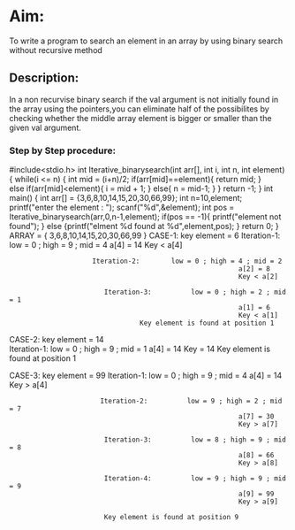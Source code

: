 # Aim:
To write a program to search an element in an array by using binary search without recursive method 

## Description:
In a non recurvise binary search if the val argument is not initially found in the array using the pointers,you can eliminate half of the possibilites by checking whether the middle array element is bigger or smaller than the given val argument.

### Step by Step procedure:
#include<stdio.h>
int Iterative_binarysearch(int arr[], int i, int n, int element)
{
    while(i <= n)
    {
        int mid = (i+n)/2;
        if(arr[mid]==element){
            return mid;
        }    
        else if(arr[mid]<element){
            i = mid + 1;
        }
        else{
            n = mid-1;
        }
    }
    return -1;
}
int main()
{
    int arr[] = {3,6,8,10,14,15,20,30,66,99};
    int n=10,element;
    printf("enter the element : ");
    scanf("%d",&element);
    int pos = Iterative_binarysearch(arr,0,n-1,element);
    if(pos == -1){
        printf("element not found");
    }
    else
    {printf("elment %d found at %d",element,pos);
    }
    return 0;
}
 ARRAY = { 3,6,8,10,14,15,20,30,66,99 }
CASE-1:   key element = 6
                        Iteration-1:       low = 0 ; high = 9 ; mid = 4
                                                              a[4] = 14
                                                              Key < a[4]

                         Iteration-2:        low = 0 ; high = 4 ; mid = 2
                                                              a[2] = 8
                                                              Key < a[2]
 
                            Iteration-3:          low = 0 ; high = 2 ; mid = 1
                                                              a[1] = 6
                                                              Key < a[1]      
                                     Key element is found at position 1

CASE-2:     key element = 14        
                       Iteration-1:       low = 0 ; high = 9 ; mid = 1
                                                              a[4] = 14
                                                              Key = 14
                            Key element is found at position 1
                            
 CASE-3:       key element = 99
                         Iteration-1:        low = 0 ; high = 9 ; mid = 4
                                                              a[4] = 14
                                                              Key > a[4]
 
                           Iteration-2:          low = 9 ; high = 2 ; mid = 7
                                                              a[7] = 30
                                                              Key > a[7] 
                             
                            Iteration-3:          low = 8 ; high = 9 ; mid = 8
                                                              a[8] = 66
                                                              Key > a[8] 
     
                            Iteration-4:          low = 9 ; high = 9 ; mid = 9
                                                              a[9] = 99
                                                              Key > a[9]      

                            Key element is found at position 9                                
                              





        
    


